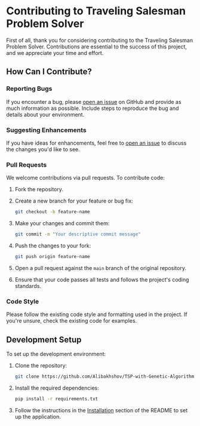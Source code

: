 # Contributing to Traveling Salesman Problem Solver

First of all, thank you for considering contributing to the Traveling Salesman Problem Solver. Contributions are essential to the success of this project, and we appreciate your time and effort.


## How Can I Contribute?

### Reporting Bugs

If you encounter a bug, please [open an issue](https://github.com/Alibakhshov/TSP-with-Genetic-Algorithm) on GitHub and provide as much information as possible. Include steps to reproduce the bug and details about your environment.

### Suggesting Enhancements

If you have ideas for enhancements, feel free to [open an issue](https://github.com/Alibakhshov/TSP-with-Genetic-Algorithm) to discuss the changes you'd like to see.

### Pull Requests

We welcome contributions via pull requests. To contribute code:

1. Fork the repository.
2. Create a new branch for your feature or bug fix:

    ```bash
    git checkout -b feature-name
    ```

3. Make your changes and commit them:

    ```bash
    git commit -m "Your descriptive commit message"
    ```

4. Push the changes to your fork:

    ```bash
    git push origin feature-name
    ```

5. Open a pull request against the `main` branch of the original repository.

6. Ensure that your code passes all tests and follows the project's coding standards.

### Code Style

Please follow the existing code style and formatting used in the project. If you're unsure, check the existing code for examples.

## Development Setup

To set up the development environment:

1. Clone the repository:

    ```bash
    git clone https://github.com/Alibakhshov/TSP-with-Genetic-Algorithm
    ```

2. Install the required dependencies:

    ```bash
    pip install -r requirements.txt
    ```

3. Follow the instructions in the [Installation](README.md#installation) section of the README to set up the application.

